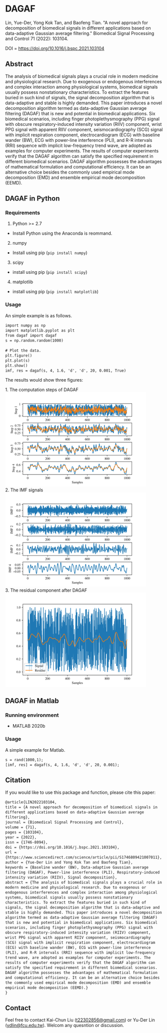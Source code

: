 # DAGAF

Lin, Yue-Der, Yong Kok Tan, and Baofeng Tian. "A novel approach for decomposition of biomedical signals in different applications based on data-adaptive Gaussian average filtering." Biomedical Signal Processing and Control 71 (2022): 103104.

DOI = https://doi.org/10.1016/j.bspc.2021.103104

## Abstract
The analysis of biomedical signals plays a crucial role in modern medicine and physiological research. Due to
exogenous or endogenous interferences and complex interaction among physiological systems, biomedical signals
usually possess nonstationary characteristics. To extract the features buried in such kind of signals, the signal
decomposition algorithm that is data-adaptive and stable is highly demanded. This paper introduces a novel
decomposition algorithm termed as data-adaptive Gaussian average filtering (DAGAF) that is new and potential
in biomedical applications. Six biomedical scenarios, including finger photoplethysmography (PPG) signal with
obscure respiratory-induced intensity variation (RIIV) component, wrist PPG signal with apparent RIIV
component, seismocardiography (SCG) signal with implicit respiration component, electrocardiogram (ECG)
with baseline wander (BW), ECG with power-line interference (PLI), and R-R intervals (RRI) sequence with
implicit low-frequency trend wave, are adopted as examples for computer experiments. The results of computer
experiments verify that the DAGAF algorithm can satisfy the specified requirement in different biomedical
scenarios. DAGAF algorithm possesses the advantages of mathematical formulation and computational efficiency.
It can be an alternative choice besides the commonly used empirical mode decomposition (EMD) and
ensemble empirical mode decomposition (EEMD).

## DAGAF in Python

### Requirements

1. Python >= 2.7
- Install Python using the Anaconda is reommand.
2. numpy
- Install using pip (``pip install numpy``)
3. scipy
- install using pip (``pip install scipy``)
4. matplotlib
- install using pip (``pip install matplotlib``)

### Usage
An simple example is as follows.
```
import numpy as np
import matplotlib.pyplot as plt
from dagaf import dagaf
s = np.random.random(1000)

# Plot the data.
plt.figure()
plt.plot(s)
plt.show()
imf, res = dagaf(s, 4, 1.6, 'd', 'd', 20, 0.001, True)
```
The results would show three figures:

<p align="left">
  1. The computation steps of DAGAF <br />
  <img src="https://github.com/t22302856/DAGAF/blob/main/Fig_Signal_Ave.jpg" width="450" height="300" alt="Signal_Ave"/> <br />
  2. The IMF signals <br />
  <img src="https://github.com/t22302856/DAGAF/blob/main/Fig_imf.jpg" wwidth="450" height="300" alt="imf"/> <br />
  3. The residual component after DAGAF <br />
  <img src="https://github.com/t22302856/DAGAF/blob/main/Fig_Signal_Res.jpg" width="450" height="300" alt="Signal_Res"/>  
</p>

## DAGAF in Matlab

### Running environment

- MATLAB 2020b

### Usage
A simple example for Matlab.

```
s = rand(1000,1);
[imf, res] = dagaf(s, 4, 1.6, 'd', 'd', 20, 0.001);
```

## Citation
If you would like to use this package and function, please cite this paper:

```
@article{LIN2022103104,
title = {A novel approach for decomposition of biomedical signals in different applications based on data-adaptive Gaussian average filtering},
journal = {Biomedical Signal Processing and Control},
volume = {71},
pages = {103104},
year = {2022},
issn = {1746-8094},
doi = {https://doi.org/10.1016/j.bspc.2021.103104},
url = {https://www.sciencedirect.com/science/article/pii/S1746809421007011},
author = {Yue-Der Lin and Yong Kok Tan and Baofeng Tian},
keywords = {Baseline wander (BW), Data-adaptive Gaussian average filtering (DAGAF), Power-line interference (PLI), Respiratory-induced intensity variation (RIIV), Signal decomposition},
abstract = {The analysis of biomedical signals plays a crucial role in modern medicine and physiological research. Due to exogenous or endogenous interferences and complex interaction among physiological systems, biomedical signals usually possess nonstationary characteristics. To extract the features buried in such kind of signals, the signal decomposition algorithm that is data-adaptive and stable is highly demanded. This paper introduces a novel decomposition algorithm termed as data-adaptive Gaussian average filtering (DAGAF) that is new and potential in biomedical applications. Six biomedical scenarios, including finger photoplethysmography (PPG) signal with obscure respiratory-induced intensity variation (RIIV) component, wrist PPG signal with apparent RIIV component, seismocardiography (SCG) signal with implicit respiration component, electrocardiogram (ECG) with baseline wander (BW), ECG with power-line interference (PLI), and R-R intervals (RRI) sequence with implicit low-frequency trend wave, are adopted as examples for computer experiments. The results of computer experiments verify that the DAGAF algorithm can satisfy the specified requirement in different biomedical scenarios. DAGAF algorithm possesses the advantages of mathematical formulation and computational efficiency. It can be an alternative choice besides the commonly used empirical mode decomposition (EMD) and ensemble empirical mode decomposition (EEMD).}
}
```

## Contact
Feel free to contact Kai-Chun Liu (t22302856@gmail.com) or Yu-Der Lin (ydlin@fcu.edu.tw). Welcom any quesntion or discussion. 
